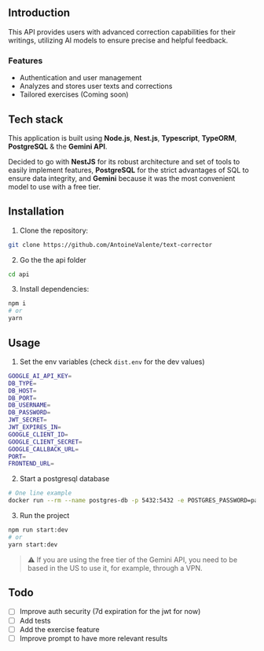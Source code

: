 ## Introduction

This API provides users with advanced correction capabilities for their writings, utilizing AI models to ensure precise and helpful feedback.

### Features

- Authentication and user management
- Analyzes and stores user texts and corrections
- Tailored exercises (Coming soon)

## Tech stack

This application is built using **Node.js**, **Nest.js**, **Typescript**, **TypeORM**, **PostgreSQL** & the **Gemini API**.

Decided to go with **NestJS** for its robust architecture and set of tools to easily implement features, **PostgreSQL** for the strict advantages of SQL to ensure data integrity, and **Gemini** because it was the most convenient model to use with a free tier.

## Installation

1. Clone the repository:

```bash
git clone https://github.com/AntoineValente/text-corrector
```

2. Go the the api folder

```bash
cd api
```

3. Install dependencies:

```bash
npm i
# or
yarn
```

## Usage

1. Set the env variables (check `dist.env` for the dev values)

```bash
GOOGLE_AI_API_KEY=
DB_TYPE=
DB_HOST=
DB_PORT=
DB_USERNAME=
DB_PASSWORD=
JWT_SECRET=
JWT_EXPIRES_IN=
GOOGLE_CLIENT_ID=
GOOGLE_CLIENT_SECRET=
GOOGLE_CALLBACK_URL=
PORT=
FRONTEND_URL=
```

2. Start a postgresql database

```bash
# One line example
docker run --rm --name postgres-db -p 5432:5432 -e POSTGRES_PASSWORD=password postgres
```

3. Run the project

```bash
npm run start:dev
# or
yarn start:dev
```

> ⚠️ If you are using the free tier of the Gemini API, you need to be based in the US to use it, for example, through a VPN.

## Todo

- [ ] Improve auth security (7d expiration for the jwt for now)
- [ ] Add tests
- [ ] Add the exercise feature
- [ ] Improve prompt to have more relevant results
